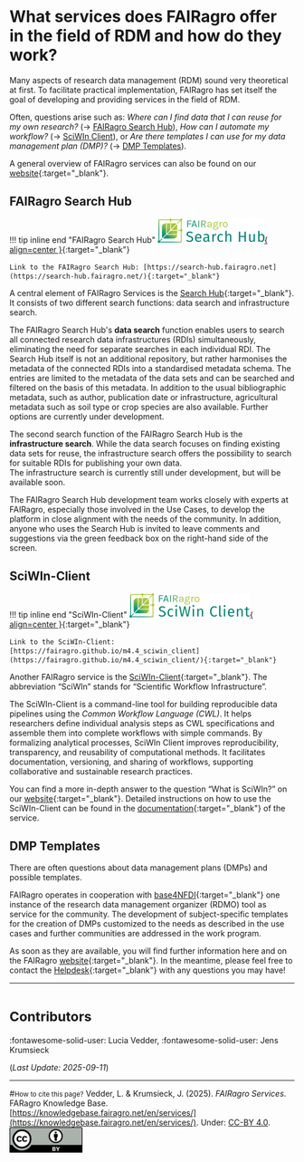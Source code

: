 # What services does FAIRagro offer in the field of RDM and how do they work?

Many aspects of research data management (RDM) sound very theoretical at first.
To facilitate practical implementation, FAIRagro has set itself the goal of developing and providing services in the field of RDM.

Often, questions arise such as: 
*Where can I find data that I can reuse for my own research?* (&rarr; [FAIRagro Search Hub](#fairagro-search-hub)), 
*How can I automate my workflow?* (&rarr; [SciWIn Client](#sciwin-client)), or
*Are there templates I can use for my data management plan (DMP)?* (&rarr; [DMP Templates](#dmp-templates)).

A general overview of FAIRagro services can also be found on our [website](https://fairagro.net/en/services){:target="_blank"}.


## FAIRagro Search Hub

!!! tip inline end "FAIRagro Search Hub"
	[![Logo Search Hub](images/FAIRagro_SearchHub_g_Logo-v11.png){ align=center }](https://search-hub.fairagro.net/){:target="_blank"}
	
	Link to the FAIRagro Search Hub: [https://search-hub.fairagro.net](https://search-hub.fairagro.net/){:target="_blank"}

A central element of FAIRagro Services is the [Search Hub](https://search-hub.fairagro.net/){:target="_blank"}.
It consists of two different search functions: data search and infrastructure search.

The FAIRagro Search Hub's **data search** function enables users to search all connected research data infrastructures (RDIs) simultaneously, eliminating the need for separate searches in each individual RDI.
The Search Hub itself is not an additional repository, but rather harmonises the metadata of the connected RDIs into a standardised metadata schema.
The entries are limited to the metadata of the data sets and can be searched and filtered on the basis of this metadata.
In addition to the usual bibliographic metadata, such as author, publication date or infrastructure, agricultural metadata such as soil type or crop species are also available.
Further options are currently under development.

The second search function of the FAIRagro Search Hub is the **infrastructure search**.
While the data search focuses on finding existing data sets for reuse, the infrastructure search offers the possibility to search for suitable RDIs for publishing your own data.  
The infrastructure search is currently still under development, but will be available soon.

The FAIRagro Search Hub development team works closely with experts at FAIRagro, especially those involved in the Use Cases, to develop the platform in close alignment with the needs of the community.
In addition, anyone who uses the Search Hub is invited to leave comments and suggestions via the green feedback box on the right-hand side of the screen.


## SciWIn-Client

!!! tip inline end "SciWIn-Client"
	[![Logo SciWIn-Client](images/FAIRagro_SciWIn_g_Logo-v11.png){ align=center }](https://fairagro.github.io/m4.4_sciwin_client/){:target="_blank"}
	
	Link to the SciWIn-Client: [https://fairagro.github.io/m4.4_sciwin_client](https://fairagro.github.io/m4.4_sciwin_client/){:target="_blank"}

Another FAIRagro service is the [SciWIn-Client](https://fairagro.github.io/m4.4_sciwin_client/){:target="_blank"}.
The abbreviation “SciWIn” stands for “Scientific Workflow Infrastructure”.

The SciWIn-Client is a command-line tool for building reproducible data pipelines using the *Common Workflow Language (CWL)*.
It helps researchers define individual analysis steps as CWL specifications and assemble them into complete workflows with simple commands.
By formalizing analytical processes, SciWIn Client improves reproducibility, transparency, and reusability of computational methods.
It facilitates documentation, versioning, and sharing of workflows, supporting collaborative and sustainable research practices.

You can find a more in-depth answer to the question “What is SciWIn?” on our [website](https://fairagro.net/en/services/sciwin/){:target="_blank"}.
Detailed instructions on how to use the SciWIn-Client can be found in the [documentation](https://fairagro.github.io/m4.4_sciwin_client/getting-started/){:target="_blank"} of the service.


## DMP Templates
There are often questions about data management plans (DMPs) and possible templates.

FAIRagro operates in cooperation with [base4NFDI](https://base4nfdi.de/){:target="_blank"} one instance of the research data management organizer (RDMO) tool as service for the community.
The development of subject-specific templates for the creation of DMPs customized to the needs as described in the use cases and further communities are addressed in the work program.

As soon as they are available, you will find further information here and on the FAIRagro [website](https://fairagro.net/en){:target="_blank"}.
In the meantime, please feel free to contact the [Helpdesk](https://fairagro.net/en/helpdesk/#helpdesk-form){:target="_blank"} with any questions you may have!



---
# <small>Contributors</small>
:fontawesome-solid-user: Lucia Vedder, 
:fontawesome-solid-user: Jens Krumsieck

(*Last Update: 2025-09-11*)

---
#<small>How to cite this page?</small>
Vedder, L. & Krumsieck, J. (2025). *FAIRagro Services*. FARagro Knowledge Base. [https://knowledgebase.fairagro.net/en/services/](https://knowledgebase.fairagro.net/en/services/). Under: [CC-BY 4.0](https://creativecommons.org/licenses/by/4.0/).  
[![CC BY Logo](./images/cc-by.png)](https://creativecommons.org/licenses/by/4.0/)
